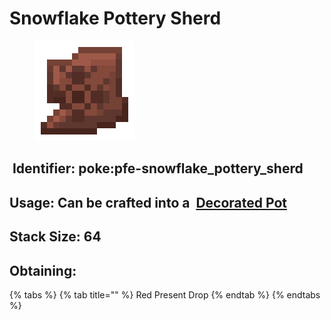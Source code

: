 # Snowflake Pottery Sherd

<figure><img src="https://github.com/ItsMePok/PFE/blob/wikiAssets/wikiMain/snowflake_pottery_sherd.png?raw=true" alt=""><figcaption></figcaption></figure>

## <img src="https://minecraft.wiki/images/Name_Tag_JE2_BE2.png?cbdc1" alt="" data-size="line"> Identifier: **poke:pfe-snowflake\_pottery\_sherd** <a href="#identifier" id="identifier"></a>

## Usage: Can be crafted into a <img src="https://minecraft.wiki/images/thumb/Decorated_Pot_(N)_JE2_BE2.png/150px-Decorated_Pot_(N)_JE2_BE2.png?1209f" alt="" data-size="line"> [Decorated Pot](https://minecraft.wiki/w/Decorated_Pot)

## <img src="https://minecraft.wiki/images/Light_Gray_Bundle_JE1_BE1.png?b552e" alt="" data-size="line">Stack Size: 64

## Obtaining:

{% tabs %}
{% tab title="" %}
Red Present Drop
{% endtab %}
{% endtabs %}

